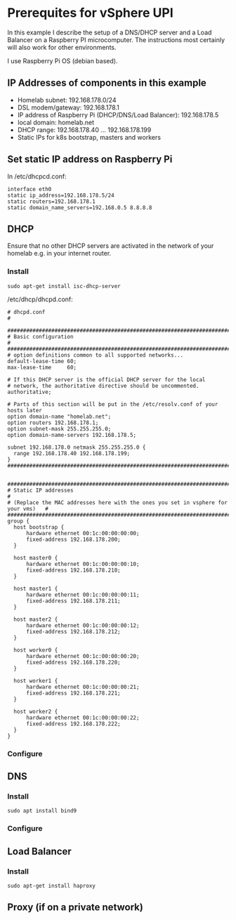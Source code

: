 # Prerequites for vSphere UPI

In this example I describe the setup of a DNS/DHCP server and a Load Balancer on a Raspberry PI microcomputer. The instructions most certainly will also work for other environments.

I use Raspberry Pi OS (debian based).

## IP Addresses of components in this example
* Homelab subnet: 192.168.178.0/24
* DSL modem/gateway: 192.168.178.1
* IP address of Raspberry Pi (DHCP/DNS/Load Balancer): 192.168.178.5
* local domain: homelab.net
* DHCP range: 192.168.178.40 ... 192.168.178.199
* Static IPs for k8s bootstrap, masters and workers

## Set static IP address on Raspberry Pi
In /etc/dhcpcd.conf:
```
interface eth0
static ip_address=192.168.178.5/24
static routers=192.168.178.1
static domain_name_servers=192.168.0.5 8.8.8.8
```

## DHCP
Ensure that no other DHCP servers are activated in the network of your homelab e.g. in your internet router.

### Install

```
sudo apt-get install isc-dhcp-server
```

/etc/dhcp/dhcpd.conf:
```
# dhcpd.conf
#

####################################################################################
# Basic configuration                                                              #
####################################################################################
# option definitions common to all supported networks...
default-lease-time 60;
max-lease-time     60;

# If this DHCP server is the official DHCP server for the local
# network, the authoritative directive should be uncommented.
authoritative;

# Parts of this section will be put in the /etc/resolv.conf of your hosts later
option domain-name "homelab.net";
option routers 192.168.178.1;
option subnet-mask 255.255.255.0;
option domain-name-servers 192.168.178.5;

subnet 192.168.178.0 netmask 255.255.255.0 {
  range 192.168.178.40 192.168.178.199;
}
####################################################################################


####################################################################################
# Static IP addresses                                                              #
# (Replace the MAC addresses here with the ones you set in vsphere for your vms)   #
####################################################################################
group {
  host bootstrap {
      hardware ethernet 00:1c:00:00:00:00;
      fixed-address 192.168.178.200;
  }

  host master0 {
      hardware ethernet 00:1c:00:00:00:10;
      fixed-address 192.168.178.210;
  }

  host master1 {
      hardware ethernet 00:1c:00:00:00:11;
      fixed-address 192.168.178.211;
  }

  host master2 {
      hardware ethernet 00:1c:00:00:00:12;
      fixed-address 192.168.178.212;
  }

  host worker0 {
      hardware ethernet 00:1c:00:00:00:20;
      fixed-address 192.168.178.220;
  }

  host worker1 {
      hardware ethernet 00:1c:00:00:00:21;
      fixed-address 192.168.178.221;
  }
  
  host worker2 {
      hardware ethernet 00:1c:00:00:00:22;
      fixed-address 192.168.178.222;
  }  
}
```


### Configure

## DNS

### Install

```
sudo apt install bind9
```

### Configure

## Load Balancer

### Install

```
sudo apt-get install haproxy
```


## Proxy (if on a private network)
